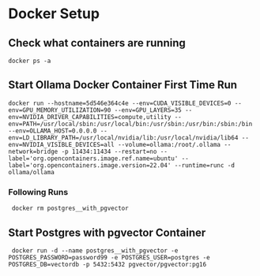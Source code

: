 ﻿# Docker Setup
## Check what containers are running
``` docker ps -a ```

## Start Ollama Docker Container First Time Run
``` docker run --hostname=5d546e364c4e --env=CUDA_VISIBLE_DEVICES=0 --env=GPU_MEMORY_UTILIZATION=90 --env=GPU_LAYERS=35 --env=NVIDIA_DRIVER_CAPABILITIES=compute,utility --env=PATH=/usr/local/sbin:/usr/local/bin:/usr/sbin:/usr/bin:/sbin:/bin --env=OLLAMA_HOST=0.0.0.0 --env=LD_LIBRARY_PATH=/usr/local/nvidia/lib:/usr/local/nvidia/lib64 --env=NVIDIA_VISIBLE_DEVICES=all --volume=ollama:/root/.ollama --network=bridge -p 11434:11434 --restart=no --label='org.opencontainers.image.ref.name=ubuntu' --label='org.opencontainers.image.version=22.04' --runtime=runc -d ollama/ollama ```

### Following Runs
``` docker rm postgres__with_pgvector```

## Start Postgres with pgvector Container
``` docker run -d --name postgres__with_pgvector -e POSTGRES_PASSWORD=password99 -e POSTGRES_USER=postgres -e POSTGRES_DB=vectordb -p 5432:5432 pgvector/pgvector:pg16```

